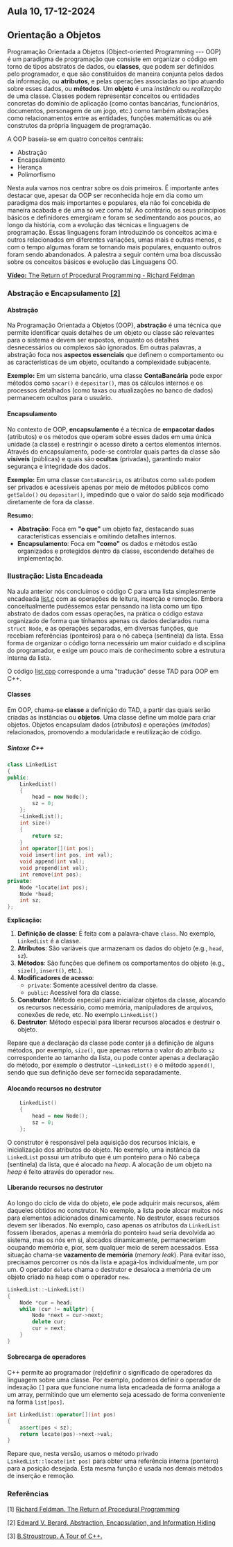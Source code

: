 ## Aula 10,  17-12-2024 

## Orientação a Objetos

Programação Orientada a Objetos (Object-oriented Programming --- OOP) é um paradigma de programação que consiste em organizar o código em torno de tipos abstratos de dados, ou **classes**, que podem ser definidos pelo programador, e que são constituídos de maneira conjunta pelos dados da informação, ou **atributos**, e pelas operações associadas ao tipo atuando sobre esses dados, ou **métodos**. Um **objeto** é uma *instância* ou *realização* de uma classe. Classes podem representar conceitos ou entidades concretas do domínio de aplicação (como contas bancárias, funcionários, documentos, personagem de um jogo, etc.) como também abstrações como relacionamentos entre as entidades, funções matemáticas ou até construtos da própria linguagem de programação.

A OOP baseia-se em quatro conceitos centrais:
* Abstração
* Encapsulamento
* Herança 
* Polimorfismo

Nesta aula vamos nos centrar sobre os dois primeiros. É importante antes destacar que, apesar da OOP ser reconhecida hoje em dia como um paradigma dos mais importantes e populares, ela não foi concebida de maneira acabada e de uma só vez como tal. Ao contrário, os seus princípios básicos e definidores emergiram e foram se sedimentando aos poucos, ao longo da história, com a evolução das técnicas e linguagens de programação. Essas linguagens foram introduzindo os conceitos acima e outros relacionados em diferentes variações, umas mais e outras menos, e com o tempo algumas foram se tornando mais populares, enquanto outros foram sendo abandonados. A palestra a seguir contém uma boa discussão sobre os conceitos básicos e evolução das Linguagens OO.

[**Vídeo:** The Return of Procedural Programming - Richard Feldman](https://youtu.be/vQPHtAxOZZw?si=5ucZjHMC_AmVIsH8)

### Abstração e Encapsulamento [[2]](#aula10ref2)

#### Abstração

Na Programação Orientada a Objetos (OOP), **abstração** é uma técnica que permite identificar quais detalhes de um objeto ou classe são relevantes para o sistema e devem ser expostos, enquanto os detalhes desnecessários ou complexos são ignorados. Em outras palavras, a abstração foca nos **aspectos essenciais** que definem o comportamento ou as características de um objeto, ocultando a complexidade subjacente.  

**Exemplo:** Em um sistema bancário, uma classe **ContaBancária** pode expor métodos como `sacar()` e `depositar()`, mas os cálculos internos e os processos detalhados (como taxas ou atualizações no banco de dados) permanecem ocultos para o usuário.


#### Encapsulamento

No contexto de OOP, **encapsulamento** é a técnica de **empacotar dados** (atributos) e os métodos que operam sobre esses dados em uma única unidade (a classe) e restringir o acesso direto a certos elementos internos. Através do encapsulamento, pode-se controlar quais partes da classe são **visíveis** (públicas) e quais são **ocultas** (privadas), garantindo maior segurança e integridade dos dados.

**Exemplo:** Em uma classe `ContaBancária`, os atributos como `saldo` podem ser privados e acessíveis apenas por meio de métodos públicos como `getSaldo()` ou `depositar()`, impedindo que o valor do saldo seja modificado diretamente de fora da classe.


**Resumo:**  

- **Abstração**: Foca em **"o que"** um objeto faz, destacando suas características essenciais e omitindo detalhes internos.  
- **Encapsulamento**: Foca em **"como"** os dados e métodos estão organizados e protegidos dentro da classe, escondendo detalhes de implementação.


### Ilustração: Lista Encadeada

Na aula anterior nós concluímos o código C para uma lista simplesmente encadeada [list.c](../aula09/src/list.c) com as operações de leitura, inserção e remoção. Embora conceitualmente pudéssemos estar pensando na lista como um tipo abstrato de dados com essas operações, na prática o código estava organizado de forma que tínhamos apenas os dados declarados numa `struct Node`, e as operações separadas, em diversas funções, que recebiam referências (ponteiros) para o nó cabeça (sentinela) da lista. Essa forma de organizar o código torna necessário um maior cuidado e disciplina do programador, e exige um pouco mais de conhecimento sobre a estrutura interna da lista. 

O código [list.cpp](srs/list.cpp) corresponde a uma "tradução" desse TAD para OOP em C++.


#### Classes

Em OOP, chama-se **classe** a definição do TAD, a partir das quais serão criadas as instâncias ou **objetos**. Uma classe define um molde para criar objetos. Objetos encapsulam dados (*atributos*) e operações (*métodos*) relacionados, promovendo a modularidade e reutilização de código.

##### Sintaxe C++

```cpp
class LinkedList
{
public:
	LinkedList()
	{
		head = new Node();
		sz = 0;
	};
	~LinkedList();
	int size()
	{
		return sz;
	}
	int operator[](int pos);
	void insert(int pos, int val);
	void append(int val);
	void prepend(int val);
	int remove(int pos);
private:
	Node *locate(int pos);
	Node *head;
	int sz;
};


```

**Explicação:**
1. **Definição de classe**: É feita com a palavra-chave `class`. No exemplo, `LinkedList` é a classe.
2. **Atributos**: São variáveis que armazenam os dados do objeto (e.g., `head`, `sz`).
3. **Métodos**: São funções que definem os comportamentos do objeto (e.g., `size()`, `insert()`, etc.).
4. **Modificadores de acesso**: 
   - `private`: Somente acessível dentro da classe.
   - `public`: Acessível fora da classe.
5. **Construtor**: Método especial para inicializar objetos da classe, alocando os recursos necessário, como memória, manipuladores de arquivos, conexões de rede, etc. No exemplo `LinkedList()`
6. **Destrutor**: Método especial para liberar recursos alocados e destruir o objeto.

Repare que a declaração da classe pode conter já a definição de alguns métodos, por exemplo, `size()`, que apenas retorna o valor do atributo `sz` correspondente ao tamanho da lista, ou pode conter apenas a declaração do método, por exemplo o destrutor `~LinkedList()` e o método `append()`, sendo que sua definição deve ser fornecida separadamente.

#### Alocando recursos no destrutor 


```cpp
	LinkedList()
	{
		head = new Node();
		sz = 0;
	};
```

O construtor é responsável pela aquisição dos recursos iniciais, e inicialização dos atributos do objeto. No exemplo, uma instância da `LinkedList` possui um atributo que é um ponteiro para o Nó cabeça (sentinela) da lista, que é alocado na *heap*. A alocação de um objeto na *heap* é feito através do operador `new`.


#### Liberando recursos no destrutor 

Ao longo do ciclo de vida do objeto, ele pode adquirir mais recursos, além daqueles obtidos no construtor. No exemplo, a lista pode alocar muitos nós para elementos adicionados dinamicamente. No destrutor, esses recursos devem ser liberados. No exemplo, caso apenas os atributos da `LinkedList` fossem liberados, apenas a memória do ponteiro `head` seria devolvida ao sistema, mas os nós em si, alocados dinamicamente, permaneceriam ocupando memória e, pior, sem qualquer meio de serem acessados. Essa situação chama-se **vazamento de memória** (*memory leak*). Para evitar isso, precisamos percorrer os nós da lista e apagá-los individualmente, um por um. O operador `delete` chama o destrutor e desaloca a memória de um objeto criado na heap com o operador `new`.

```cpp
LinkedList::~LinkedList()
{
	Node *cur = head;
	while (cur != nullptr) {
		Node *next = cur->next;
		delete cur;
		cur = next;
	}
}

```

#### Sobrecarga de operadores

C++ permite ao programador (re)definir o significado de operadores da linguagem sobre uma classe. Por exemplo, podemos definir o operador de indexação `[]` para que funcione numa lista encadeada de forma análoga a um array, permitindo que um elemento seja acessado de forma conveniente na forma `list[pos]`.

```cpp
int LinkedList::operator[](int pos)
{
	assert(pos < sz);
	return locate(pos)->next->val;
}
```

Repare que, nesta versão, usamos o método privado `LinkedList::locate(int pos)` para obter uma referência interna (ponteiro) para a posição desejada. Esta mesma função é usada nos demais métodos de inserção e remoção.




### Referências

<a id="aula10ref1"></a>[1] [Richard Feldman. The Return of Procedural Programming](https://youtu.be/vQPHtAxOZZw?si=5ucZjHMC_AmVIsH8)

<a id="aula10ref2"></a>[2] [Edward V. Berard. Abstraction, Encapsulation, and Information Hiding](https://www.tonymarston.co.uk/php-mysql/abstraction.txt)

[3] [B.Stroustroup. A Tour of C++.](https://www.stroustrup.com/Tour.html)

